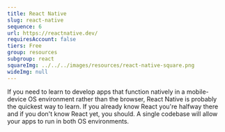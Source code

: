 ```yaml
---
title: React Native
slug: react-native
sequence: 6
url: https://reactnative.dev/
requiresAccount: false
tiers: Free
group: resources
subgroup: react
squareImg: ../../../images/resources/react-native-square.png
wideImg: null
---
```


If you need to learn to develop apps that function natively in a mobile-device OS environment rather than the browser, React Native is probably the quickest way to learn.  If you already know React you're halfway there and if you don't know React yet, you should.  A single codebase will allow your apps to run in both OS environments.